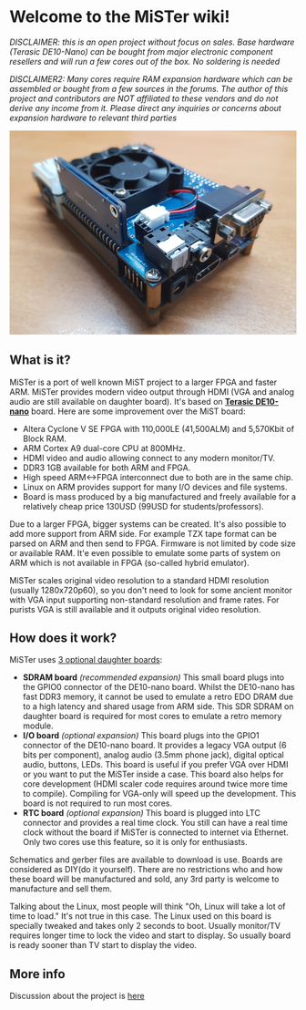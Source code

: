 # Welcome to the MiSTer wiki!

_DISCLAIMER: this is an open project without focus on sales. Base hardware (Terasic DE10-Nano) can be bought from major electronic component resellers and will run a few cores out of the box. No soldering is needed_ 

_DISCLAIMER2: Many cores require RAM expansion hardware which can be assembled or bought from a few sources in the forums. The author of this project and contributors are NOT affiliated to these vendors and do not derive any income from it. Please direct any inquiries or concerns about expansion hardware to relevant third parties_

![photo](pictures/MiSTer.jpg)

## What is it?

MiSTer is a port of well known MiST project to a larger FPGA and faster ARM. MiSTer provides modern video output through HDMI (VGA and analog audio are still available on daughter board). It's based on [**Terasic DE10-nano**](http://www.terasic.com.tw/cgi-bin/page/archive.pl?Language=English&CategoryNo=167&No=1046) board.
Here are some improvement over the MiST board:

* Altera Cyclone V SE FPGA with 110,000LE (41,500ALM) and 5,570Kbit of Block RAM.
* ARM Cortex A9 dual-core CPU at 800MHz.
* HDMI video and audio allowing connect to any modern monitor/TV.
* DDR3 1GB available for both ARM and FPGA.
* High speed ARM<->FPGA interconnect due to both are in the same chip.
* Linux on ARM provides support for many I/O devices and file systems.
* Board is mass produced by a big manufactured and freely available for a relatively cheap price 130USD (99USD for students/professors).

Due to a larger FPGA, bigger systems can be created. It's also possible to add more support from ARM side. For example TZX tape format can be parsed on ARM and then send to FPGA. Firmware is not limited by code size or available RAM. It'e even possible to emulate some parts of system on ARM which is not available in FPGA (so-called hybrid emulator). 

MiSTer scales original video resolution to a standard HDMI resolution (usually 1280x720p60), so you don't need to look for some ancient monitor with VGA input supporting non-standard resolution and frame rates. For purists VGA is still available and it outputs original video resolution.

## How does it work?

MiSTer uses [3 optional daughter boards](https://github.com/MiSTer-devel/Hardware_MiSTer):
* **SDRAM board** _(recommended expansion)_ This small board plugs into the GPIO0 connector of the DE10-nano board. Whilst the DE10-nano has fast DDR3 memory, it cannot be used to emulate a retro EDO DRAM due to a high latency and shared usage from ARM side. This SDR SDRAM on daughter board is required for most cores to emulate a retro memory module.
* **I/O board** _(optional expansion)_ This board plugs into the GPIO1 connector of the DE10-nano board. It provides a legacy VGA output (6 bits per component), analog audio (3.5mm phone jack), digital optical audio, buttons, LEDs. This board is useful if you prefer VGA over HDMI or you want to put the MiSTer inside a case. This board also helps for  core development (HDMI scaler code requires around twice more time to compile). Compiling for VGA-only will speed up the development. This board is not required to run most cores.
* **RTC board** _(optional expansion)_ This board is plugged into LTC connector and provides a real time clock. You still can have a real time clock without the board if MiSTer is connected to internet via Ethernet. Only two cores use this feature, so it is only for enthusiasts.

Schematics and gerber files are available to download is use. Boards are considered as DIY(do it yourself). There are no restrictions who and how these board will be manufactured and sold, any 3rd party is welcome to manufacture and sell them.

Talking about the Linux, most people will think "Oh, Linux will take a lot of time to load." It's not true in this case. The Linux used on this board is specially tweaked and takes only 2 seconds to boot. Usually monitor/TV requires longer time to lock the video and start to display. So usually board is ready sooner than TV start to display the video.

## More info
Discussion about the project is [here](http://www.atari-forum.com/viewforum.php?f=117)